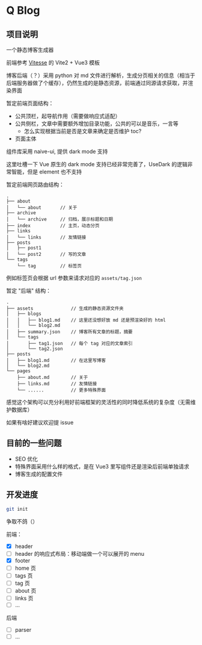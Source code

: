 # Q Blog

## 项目说明

一个静态博客生成器

前端参考 [Vitesse](https://github.com/antfu/vitesse) 的 Vite2 + Vue3 模板

博客后端（？）采用 python 对 md 文件进行解析，生成分页相关的信息（相当于后端服务器做了个缓存），仍然生成的是静态资源，前端通过同源请求获取，并渲染界面

暂定前端页面结构：

- 公共顶栏，起导航作用（需要做响应式适配）
- 公共侧栏，文章中需要额外增加目录功能，公共的可以是音乐，一言等
  - 怎么实现根据当前是否是文章来确定是否维护 toc?
- 页面主体

组件库采用 naive-ui, 提供 dark mode 支持

这里吐槽一下 Vue 原生的 dark mode 支持已经非常完善了，UseDark 的逻辑非常智能，但是 element 也不支持

暂定前端网页路由结构：

```plaintext
.
├── about
│   └── about       // 关于
├── archive
│   └── archive     // 归档，展示标题和日期
├── index           // 主页，动态分页
├── links
│   └── links       // 友情链接
├── posts
│   ├── post1
│   └── post2       // 写的文章
└── tags
    └── tag         // 标签页
```

例如标签页会根据 url 参数来请求对应的 `assets/tag.json`

暂定 "后端" 结构：

```plaintext
.
├── assets              // 生成的静态资源文件夹
│   ├── blogs
│   │   ├── blog1.md    // 这里还没想好放 md 还是预渲染好的 html
│   │   └── blog2.md
│   ├── summary.json    // 博客所有文章的标题，摘要
│   └── tags
│       ├── tag1.json   // 每个 tag 对应的文章索引
│       └── tag2.json
├── posts
│   ├── blog1.md        // 在这里写博客
│   └── blog2.md
└── pages
    ├── about.md        // 关于
    ├── links.md        // 友情链接
    └── ......          // 更多特殊界面
```

感觉这个架构可以充分利用好前端框架的灵活性的同时降低系统的复杂度（无需维护数据库）

如果有啥好建议欢迎提 issue

## 目前的一些问题

- SEO 优化
- 特殊界面采用什么样的格式，是在 Vue3 里写组件还是渲染后前端单独请求
- 博客生成的配置文件

## 开发进度

```bash
git init
```

争取不鸽（）

前端：

- [x] header
- [ ] header 的响应式布局：移动端做一个可以展开的 menu
- [x] footer
- [ ] home 页
- [ ] tags 页
- [ ] tag 页
- [ ] about 页
- [ ] links 页
- [ ] ...

后端

- [ ] parser
- [ ] ...